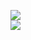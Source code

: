 [![](https://img.shields.io/badge/Made%20With-Github%20Spray-lightgrey.svg?style=for-the-badge&logo=github)](https://github.com/Annihil/github-spray#8852)  
[![](https://i.imgur.com/2DrTn0Z.gif)](https://github.com/Annihil/github-spray)